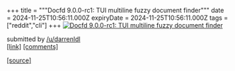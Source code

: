 +++
title = """Docfd 9.0.0-rc1: TUI multiline fuzzy document finder"""
date = 2024-11-25T10:56:11.000Z
expiryDate = 2024-11-25T10:56:11.000Z
tags = ["reddit","cli"]
+++
[![Docfd 9.0.0-rc1: TUI multiline fuzzy document finder](https://external-preview.redd.it/aDc5NWxzNnIxMTNlMYOgUAmMDra2YaymdT4fEjNjSrQ3pBellTT0R713w_4v.png?width=640&crop=smart&auto=webp&s=6aab19e0d615081e3796bdc27f0ad790f19760ba "Docfd 9.0.0-rc1: TUI multiline fuzzy document finder")](https://www.reddit.com/r/commandline/comments/1gzg8wu/docfd_900rc1_tui_multiline_fuzzy_document_finder/)

submitted by [/u/darrenldl](https://www.reddit.com/user/darrenldl)  
[\[link\]](https://v.redd.it/3wfqau4r113e1) [\[comments\]](https://www.reddit.com/r/commandline/comments/1gzg8wu/docfd_900rc1_tui_multiline_fuzzy_document_finder/)

[[source]](https://www.reddit.com/r/commandline/comments/1gzg8wu/docfd_900rc1_tui_multiline_fuzzy_document_finder/)
